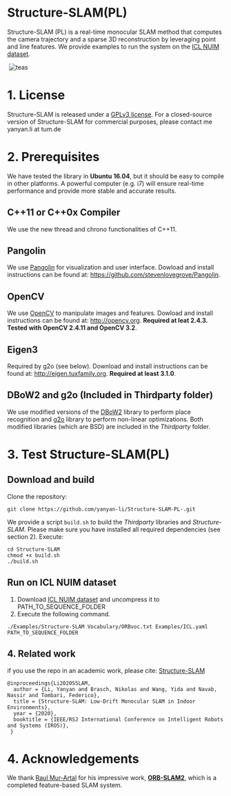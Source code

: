 # Structure-SLAM(PL)
Structure-SLAM (PL) is a real-time monocular SLAM method that computes the camera trajectory and a sparse 3D reconstruction by leveraging point and line features. We provide examples to run the system on the [ICL NUIM dataset](https://www.doc.ic.ac.uk/~ahanda/VaFRIC/iclnuim.html). 

​       ![teas](images/teas.png)

# 1. License 

Structure-SLAM is released under a [GPLv3 license](https://github.com/raulmur/StructureSLAM/blob/master/License-gpl.txt). For a closed-source version of Structure-SLAM for commercial purposes, please contact me yanyan.li at tum.de 

# 2. Prerequisites
We have tested the library in **Ubuntu** **16.04**, but it should be easy to compile in other platforms. A powerful computer (e.g. i7) will ensure real-time performance and provide more stable and accurate results.

## C++11 or C++0x Compiler
We use the new thread and chrono functionalities of C++11.

## Pangolin
We use [Pangolin](https://github.com/stevenlovegrove/Pangolin) for visualization and user interface. Dowload and install instructions can be found at: https://github.com/stevenlovegrove/Pangolin.

## OpenCV
We use [OpenCV](http://opencv.org) to manipulate images and features. Dowload and install instructions can be found at: http://opencv.org. **Required at leat 2.4.3. Tested with OpenCV 2.4.11 and OpenCV 3.2**.

## Eigen3
Required by g2o (see below). Download and install instructions can be found at: http://eigen.tuxfamily.org. **Required at least 3.1.0**.

## DBoW2 and g2o (Included in Thirdparty folder)
We use modified versions of the [DBoW2](https://github.com/dorian3d/DBoW2) library to perform place recognition and [g2o](https://github.com/RainerKuemmerle/g2o) library to perform non-linear optimizations. Both modified libraries (which are BSD) are included in the *Thirdparty* folder.

# 3. Test Structure-SLAM(PL)

## Download and build

Clone the repository:
```
git clone https://github.com/yanyan-li/Structure-SLAM-PL-.git
```

We provide a script `build.sh` to build the *Thirdparty* libraries and *Structure-SLAM*. Please make sure you have installed all required dependencies (see section 2). Execute:
```
cd Structure-SLAM
chmod +x build.sh
./build.sh
```

## Run on ICL NUIM dataset

1. Download [ICL NUIM dataset](https://www.doc.ic.ac.uk/~ahanda/VaFRIC/iclnuim.html) and uncompress it to PATH_TO_SEQUENCE_FOLDER
2. Execute the following command. 

```
./Examples/Structure-SLAM Vocabulary/ORBvoc.txt Examples/ICL.yaml PATH_TO_SEQUENCE_FOLDER
```

## 4. Related work

if you use the repo in an academic work, please cite: [Structure-SLAM](https://arxiv.org/pdf/2008.01963.pdf)

```
@inproceedings{Li2020SSLAM,
  author = {Li, Yanyan and Brasch, Nikolas and Wang, Yida and Navab, Nassir and Tombari, Federico},
  title = {Structure-SLAM: Low-Drift Monocular SLAM in Indoor Environments},
  year = {2020},
  booktitle = {IEEE/RSJ International Conference on Intelligent Robots and Systems (IROS)},
 }
```

# 4. Acknowledgements

We thank [Raul Mur-Artal](https://github.com/raulmurfor) for his impressive work, [**ORB-SLAM2**](https://github.com/raulmur/ORB_SLAM), which is a completed feature-based SLAM system.   

